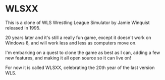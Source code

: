 # WLSXX
This is a clone of WLS Wrestling League Simulator by Jamie Winquist released in 1995. 

20 years later and it's still a really fun game, except it doesn't work on Windows 8, and will work less and less as computers move on.

I'm embarking on a quest to clone the game as best as I can, adding a few new features, and making it all open source so it can live on!

For now it is called WLSXX, celebrating the 20th year of the last version WLS.

